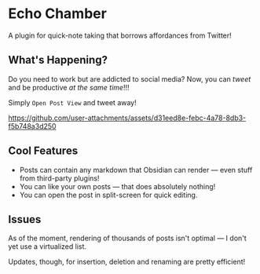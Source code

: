 # Echo Chamber
A plugin for quick-note taking that borrows affordances from Twitter!

## What's Happening?
Do you need to work but are addicted to social media?
Now, you can _tweet_ and be productive _at the same time_!!!

Simply `Open Post View` and tweet away!

https://github.com/user-attachments/assets/d31eed8e-febc-4a78-8db3-f5b748a3d250

## Cool Features
- Posts can contain any markdown that Obsidian can render — even stuff from third-party plugins!
- You can like your own posts — that does absolutely nothing!
- You can open the post in split-screen for quick editing.

## Issues
As of the moment, rendering of thousands of posts isn't optimal — I don't yet use a virtualized list.

Updates, though, for insertion, deletion and renaming are pretty efficient!
